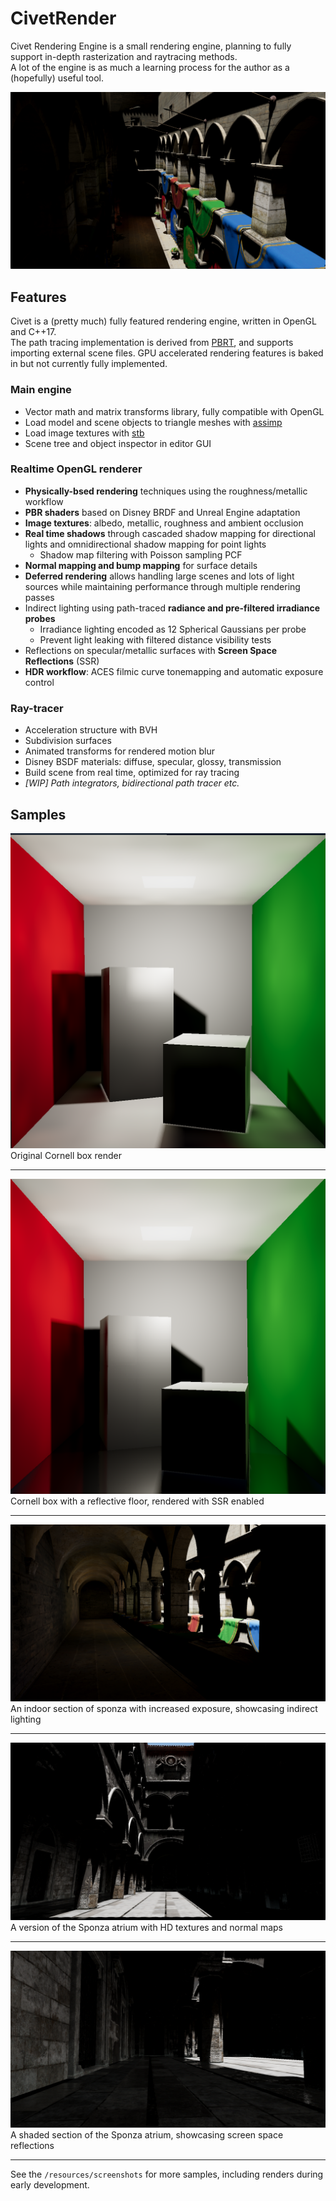 # CivetRender

Civet Rendering Engine is a small rendering engine, planning to fully support in-depth rasterization and raytracing methods.  
A lot of the engine is as much a learning process for the author as a (hopefully) useful tool.

![splash](resources/screenshots/main-sponza.png)

## Features

Civet is a (pretty much) fully featured rendering engine, written in OpenGL and C++17.  
The path tracing implementation is derived from [PBRT](https://github.com/mmp/pbrt-v3), and supports importing external scene files.
GPU accelerated rendering features is baked in but not currently fully implemented.

### Main engine

* Vector math and matrix transforms library, fully compatible with OpenGL
* Load model and scene objects to triangle meshes with [assimp](https://github.com/assimp/assimp/)
* Load image textures with [stb](https://github.com/nothings/stb) 
* Scene tree and object inspector in editor GUI

### Realtime OpenGL renderer

* __Physically-bsed rendering__ techniques using the roughness/metallic workflow
* __PBR shaders__ based on Disney BRDF and Unreal Engine adaptation
* __Image textures__: albedo, metallic, roughness and ambient occlusion
* __Real time shadows__ through cascaded shadow mapping for directional lights and omnidirectional shadow mapping for point lights
  * Shadow map filtering with Poisson sampling PCF
* __Normal mapping and bump mapping__ for surface details
* __Deferred rendering__ allows handling large scenes and lots of light sources while maintaining performance through multiple rendering passes
* Indirect lighting using path-traced __radiance and pre-filtered irradiance probes__
  * Irradiance lighting encoded as 12 Spherical Gaussians per probe 
  * Prevent light leaking with filtered distance visibility tests
* Reflections on specular/metallic surfaces with __Screen Space Reflections__ (SSR)
* __HDR workflow__: ACES filmic curve tonemapping and automatic exposure control

### Ray-tracer

* Acceleration structure with BVH
* Subdivision surfaces
* Animated transforms for rendered motion blur
* Disney BSDF materials: diffuse, specular, glossy, transmission
* Build scene from real time, optimized for ray tracing
* _[WIP] Path integrators, bidirectional path tracer etc._

## Samples

![Cornell box](resources/screenshots/cornell-box.png)
Original Cornell box render

---

![Cornell box SSR](resources/screenshots/cornell-box-reflections.png)
Cornell box with a reflective floor, rendered with SSR enabled

---

![Indoor sponza](resources/screenshots/indoor-sponza.png)
An indoor section of sponza with increased exposure, showcasing indirect lighting

---

![Sponza HD](resources/screenshots/sponza-hd.png)
A version of the Sponza atrium with HD textures and normal maps

---

![Sponza HD indoors](resources/screenshots/sponza-hd-indoors.png)
A shaded section of the Sponza atrium, showcasing screen space reflections

---

See the `/resources/screenshots` for more samples, including renders during early development.